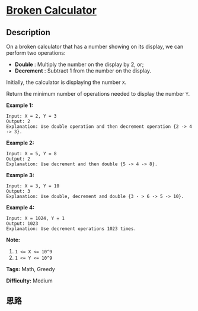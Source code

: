 # [Broken Calculator][title]

## Description

On a broken calculator that has a number showing on its display, we can
perform two operations:

  * **Double** : Multiply the number on the display by 2, or;
  * **Decrement** : Subtract 1 from the number on the display.

Initially, the calculator is displaying the number `X`.

Return the minimum number of operations needed to display the number `Y`.



**Example 1:**
            Input: X = 2, Y = 3    Output: 2    Explanation: Use double operation and then decrement operation {2 -> 4 -> 3}.    

**Example 2:**
            Input: X = 5, Y = 8    Output: 2    Explanation: Use decrement and then double {5 -> 4 -> 8}.    

**Example 3:**
            Input: X = 3, Y = 10    Output: 3    Explanation: Use double, decrement and double {3 - > 6 -> 5 -> 10}.    

**Example 4:**
            Input: X = 1024, Y = 1    Output: 1023    Explanation: Use decrement operations 1023 times.    



**Note:**

  1. `1 <= X <= 10^9`
  2. `1 <= Y <= 10^9`


**Tags:** Math, Greedy

**Difficulty:** Medium

## 思路

[title]: https://leetcode.com/problems/broken-calculator

